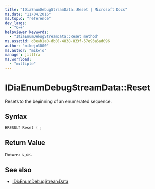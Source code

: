 ```yaml
---
title: "IDiaEnumDebugStreamData::Reset | Microsoft Docs"
ms.date: "11/04/2016"
ms.topic: "reference"
dev_langs:
  - "C++"
helpviewer_keywords:
  - "IDiaEnumDebugStreamData::Reset method"
ms.assetid: d3eab1a0-db05-4838-833f-57e93a6ad096
author: "mikejo5000"
ms.author: "mikejo"
manager: jillfra
ms.workload:
  - "multiple"
---
```

# IDiaEnumDebugStreamData::Reset
Resets to the beginning of an enumerated sequence.

## Syntax

```C++
HRESULT Reset ();
```

## Return Value
 Returns `S_OK`.

## See also
- [IDiaEnumDebugStreamData](../../debugger/debug-interface-access/idiaenumdebugstreamdata.md)
